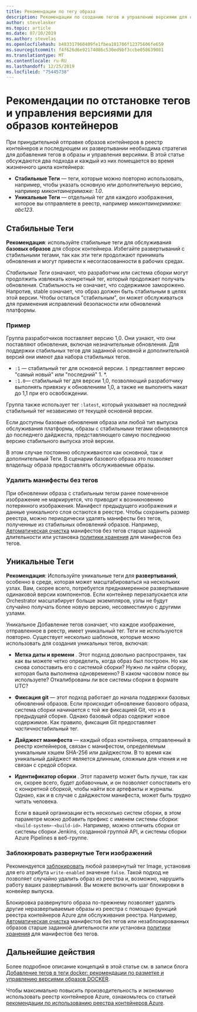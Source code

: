 ```yaml
---
title: Рекомендации по тегу образа
description: Рекомендации по созданию тегов и управлению версиями для образов контейнеров DOCKER при помещении образов в реестр контейнеров Azure и получении образов из него
author: stevelasker
ms.topic: article
ms.date: 07/10/2019
ms.author: stevelas
ms.openlocfilehash: b483317960409fe1fbea181706f12375606fe659
ms.sourcegitcommit: f4f626d6e92174086c530ed9bf3ccbe058639081
ms.translationtype: MT
ms.contentlocale: ru-RU
ms.lasthandoff: 12/25/2019
ms.locfileid: "75445738"
---
```

# <a name="recommendations-for-tagging-and-versioning-container-images"></a>Рекомендации по отстановке тегов и управления версиями для образов контейнеров

При принудительной отправке образов контейнеров в реестр контейнеров и последующем их развертывании необходима стратегия для добавления тегов в образы и управления версиями. В этой статье обсуждаются два подхода и каждый из них помещается во время жизненного цикла контейнера:

* **Стабильные Теги** — теги, которые можно повторно использовать, например, чтобы указать основную или дополнительную версию, например *миконтаинеримаже: 1.0*.
* **Уникальные Теги** — отдельный тег для каждого изображения, которое вы отправляете в реестр, например *миконтаинеримаже: abc123*.

## <a name="stable-tags"></a>Стабильные Теги

**Рекомендация**: используйте стабильные теги для обслуживания **базовых образов** для сборок контейнера. Избегайте развертываний с стабильными тегами, так как эти теги продолжают принимать обновления и могут привести к несогласованности в рабочих средах.

*Стабильные Теги* означают, что разработчик или система сборки могут продолжить извлекать конкретный тег, который продолжает получать обновления. Стабильность не означает, что содержимое заморожено. Напротив, stable означает, что образ должен быть стабильным в целях этой версии. Чтобы остаться "стабильным", он может обслуживаться для применения исправлений безопасности или обновлений платформы.

### <a name="example"></a>Пример

Группа разработчиков поставляет версию 1,0. Они узнают, что они поставляют обновления, включая незначительные обновления. Для поддержки стабильных тегов для заданной основной и дополнительной версий они имеют два набора стабильных тегов.

* `:1` — стабильный тег для основной версии. `1` представляет версию "самый новый" или "последний" 1. *.
* `:1.0`— стабильный тег для версии 1,0, позволяющий разработчику выполнять привязку к обновлениям 1,0, а также не выполнять накат до 1,1 при его освобождении.

Группа также использует тег `:latest`, который указывает на последний стабильный тег независимо от текущей основной версии.

Если доступны базовые обновления образа или любой тип выпуска обслуживания платформы, образы с стабильными тегами обновляются до последнего дайджеста, представляющего самую последнюю версию стабильного выпуска этой версии.

В этом случае постоянно обслуживаются как основной, так и дополнительный Теги. В сценарии базового образа это позволяет владельцу образа предоставлять обслуживаемые образы.

### <a name="delete-untagged-manifests"></a>Удалить манифесты без тегов

При обновлении образа с стабильным тегом ранее помеченное изображение не маркируется, что приводит к возникновению потерянного изображения. Манифест предыдущего изображения и данные уникального слоя остаются в реестре. Чтобы сохранить размер реестра, можно периодически удалять манифесты без тегов, полученные из стабильных обновлений образов. Например, [Автоматическая очистка](container-registry-auto-purge.md) манифестов без тегов старше заданной длительности или установка [политики хранения](container-registry-retention-policy.md) для манифестов без тегов.

## <a name="unique-tags"></a>Уникальные Теги

**Рекомендация**: Используйте уникальные теги для **развертываний**, особенно в среде, которая может масштабироваться на нескольких узлах. Вам, скорее всего, потребуется преднамеренное развертывание одинаковой версии компонентов. Если контейнер перезапускается или Orchestrator масштабирует больше экземпляров, узлы не будут случайно получать более новую версию, несовместимую с другими узлами.

Уникальное Добавление тегов означает, что каждое изображение, отправленное в реестр, имеет уникальный тег. Теги не используются повторно. Существует несколько шаблонов, которые можно использовать для создания уникальных тегов, включая:

* **Метка даты и времени** . Этот подход довольно распространен, так как вы можете четко определить, когда образ был построен. Но как снова сопоставить его с системой сборки? Нужно ли найти сборку, которая была выполнена одновременно? В каком часовом поясе вы используете? Откалиброваны ли все системы сборки в формате UTC?
* **Фиксация git** — этот подход работает до начала поддержки базовых обновлений образов. Если происходит обновление базового образа, система сборки начинается с той же фиксацией Git, что и в предыдущей сборке. Однако базовый образ содержит новое содержимое. Как правило, фиксация Git предоставляет *частично*стабильный тег.
* **Дайджест манифеста** — каждый образ контейнера, отправленный в реестр контейнеров, связан с манифестом, определяемым уникальным хэшем SHA-256 или дайджестом. В то время как уникальный дайджест является длинным, сложным для чтения и не связан с средой сборки.
* **Идентификатор сборки** . Этот параметр может быть лучше, так как он, скорее всего, будет добавочным, и он позволяет сопоставить его с конкретной сборкой, чтобы найти все артефакты и журналы. Однако, как и в случае с дайджестом манифеста, может быть трудно читать человека.

  Если в вашей организации есть несколько систем сборки, в этом параметре можно добавить префикс с именем системы сборки: `<build-system>-<build-id>`. Например, можно отличить сборки от системы сборки Jenkins, созданной группой API, и системы сборки Azure Pipelines в веб-группе.

### <a name="lock-deployed-image-tags"></a>Заблокировать развернутые Теги изображений

Рекомендуется [заблокировать](container-registry-image-lock.md) любой развернутый тег Image, установив для его атрибута `write-enabled` значение `false`. Такой подход не позволяет случайно удалить образ из реестра и, возможно, нарушить работу ваших развертываний. Вы можете включить шаг блокировки в конвейер выпуска.

Блокировка развернутого образа по-прежнему позволяет удалять другие неразвертываемые образы из реестра с помощью функций реестра контейнеров Azure для обслуживания реестра. Например, [Автоматическая очистка](container-registry-auto-purge.md) манифестов без тегов или незаблокированных образов старше заданной длительности или установка [политики хранения](container-registry-retention-policy.md) для манифестов без тегов.

## <a name="next-steps"></a>Дальнейшие действия

Более подробное описание концепций в этой статье см. в записи блога [Добавление тегов в теги docker: рекомендации по разметке и управлению версиями образов DOCKER](https://stevelasker.blog/2018/03/01/docker-tagging-best-practices-for-tagging-and-versioning-docker-images/).

Чтобы максимально повысить производительность и экономично использовать реестр контейнеров Azure, ознакомьтесь со статьей [рекомендации по использованию реестра контейнеров Azure](container-registry-best-practices.md).

<!-- IMAGES -->


<!-- LINKS - Internal -->

